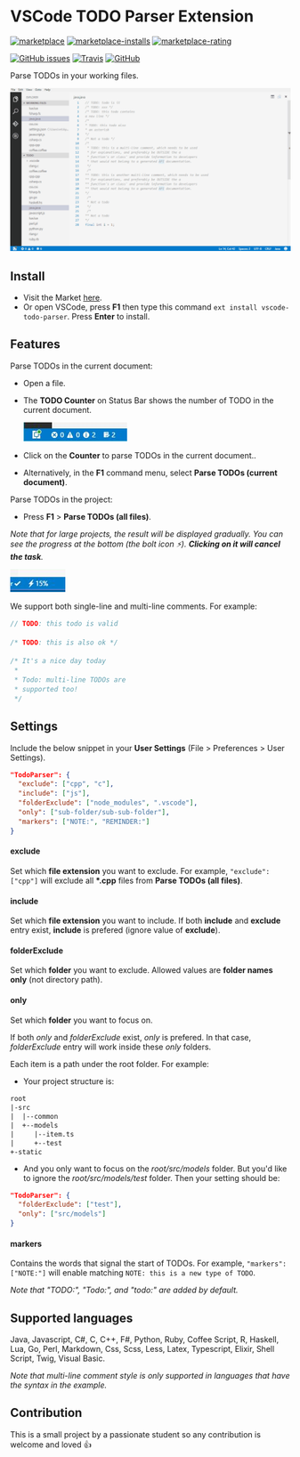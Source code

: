 # VSCode TODO Parser Extension
[![marketplace](https://vsmarketplacebadge.apphb.com/version-short/minhthai.vscode-todo-parser.svg)](https://marketplace.visualstudio.com/items?itemName=minhthai.vscode-todo-parser)
[![marketplace-installs](https://vsmarketplacebadge.apphb.com/installs-short/minhthai.vscode-todo-parser.svg)](https://marketplace.visualstudio.com/items?itemName=minhthai.vscode-todo-parser)
[![marketplace-rating](https://vsmarketplacebadge.apphb.com/rating-short/minhthai.vscode-todo-parser.svg)](https://marketplace.visualstudio.com/items?itemName=minhthai.vscode-todo-parser)

[![GitHub issues](https://img.shields.io/github/issues/kantlove/vscode-todo-parser.svg)](https://github.com/kantlove/vscode-todo-parser/issues)
[![Travis](https://travis-ci.org/kantlove/vscode-todo-parser.svg?branch=master)](https://travis-ci.org/kantlove/vscode-todo-parser)
[![GitHub](https://img.shields.io/badge/github-view%20source-blue.svg?style=social)](https://github.com/kantlove/vscode-todo-parser)

Parse TODOs in your working files.

![Demo](./images/demo_vscode1.2.gif "Demo")

## Install

- Visit the Market [here](https://marketplace.visualstudio.com/items?itemName=minhthai.vscode-todo-parser).
- Or open VSCode, press **F1** then type this command `ext install vscode-todo-parser`. Press **Enter** to install.

## Features

Parse TODOs in the current document:
- Open a file.
- The __TODO Counter__ on Status Bar shows the number of TODO in the current document.

  ![status bar](./images/status_bar.jpg "Status bar")

- Click on the __Counter__ to parse TODOs in the current document..
- Alternatively, in the **F1** command menu, select **Parse TODOs (current document)**.

Parse TODOs in the project:
- Press __F1__ > __Parse TODOs (all files)__.

_Note that for large projects, the result will be displayed gradually. You can see the progress at the bottom (the bolt icon :zap:). **Clicking on it will cancel the task**._

![progress](./images/progress.JPG "Progress")

We support both single-line and multi-line comments. For example:

```java
// TODO: this todo is valid

/* TODO: this is also ok */

/* It's a nice day today
 *
 * Todo: multi-line TODOs are
 * supported too!
 */
```

## Settings

Include the below snippet in your __User Settings__ (File > Preferences > User Settings).
```json
"TodoParser": {
  "exclude": ["cpp", "c"],
  "include": ["js"],
  "folderExclude": ["node_modules", ".vscode"],
  "only": ["sub-folder/sub-sub-folder"],
  "markers": ["NOTE:", "REMINDER:"]
}
```
#### exclude
Set which __file extension__ you want to exclude. For example, `"exclude": ["cpp"]` will exclude all __*.cpp__ files from __Parse TODOs (all files)__.
#### include
Set which __file extension__ you want to include. If both **include** and **exclude** entry exist, **include** is prefered (ignore value of **exclude**).
#### folderExclude
Set which __folder__ you want to exclude. Allowed values are __folder names only__ (not directory path).
#### only
Set which __folder__ you want to focus on. 

If both *only* and *folderExclude* exist, *only* is prefered. In that case, *folderExclude* entry will work inside these *only* folders.

Each item is a path under the root folder. For example:
- Your project structure is:
```
root
|-src
|  |--common
|  +--models
|     |--item.ts
|     +--test
+-static
```
- And you only want to focus on the *root/src/models* folder. But you'd like to ignore the *root/src/models/test* folder. Then your setting should be:
```json
"TodoParser": {
  "folderExclude": ["test"],
  "only": ["src/models"]
}
```

#### markers
Contains the words that signal the start of TODOs. For example, `"markers": ["NOTE:"]` will enable matching `NOTE: this is a new type of TODO`. 

*Note that "TODO:", "Todo:", and "todo:" are added by default.*

## Supported languages
Java, Javascript, C#, C, C++, F#, Python, Ruby, Coffee Script, R, Haskell, Lua, Go, Perl,
Markdown, Css, Scss, Less, Latex, Typescript, Elixir, Shell Script, Twig, Visual Basic.

*Note that multi-line comment style is only supported in languages that have the syntax in the example.*

## Contribution
This is a small project by a passionate student so any contribution is welcome and loved :+1:






